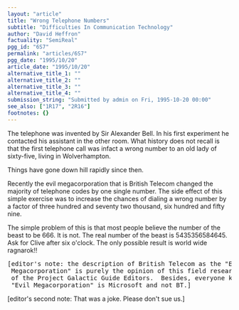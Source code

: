 ```yaml
---
layout: "article"
title: "Wrong Telephone Numbers"
subtitle: "Difficulties In Communication Technology"
author: "David Heffron"
factuality: "SemiReal"
pgg_id: "6S7"
permalink: "articles/6S7"
pgg_date: "1995/10/20"
article_date: "1995/10/20"
alternative_title_1: ""
alternative_title_2: ""
alternative_title_3: ""
alternative_title_4: ""
submission_string: "Submitted by admin on Fri, 1995-10-20 00:00"
see_also: ["1R17", "2R16"]
footnotes: {}
---
```

<div>
<p>The telephone was invented by Sir Alexander Bell. In his first experiment he contacted his assistant in the other room. What history does not recall is that the first telephone call was infact a wrong number to an old lady of sixty-five, living in Wolverhampton.</p>
<p>Things have gone down hill rapidly since then.</p>
<p>Recently the evil megacorporation that is British Telecom changed the majority of telephone codes by one single number. The side effect of this simple exercise was to increase the chances of dialing a wrong number by a factor of three hundred and seventy two thousand, six hundred and fifty nine.</p>
<p>The simple problem of this is that most people believe the number of the beast to be 666. It is not. The real number of the beast is 5435356584645. Ask for Clive after six o'clock. The only possible result is world wide ragnarok!!</p>
<pre>
[editor's note: the description of British Telecom as the "Evil
 Megacorporation" is purely the opinion of this field researcher and not
 of the Project Galactic Guide Editors.  Besides, everyone knows that the
 "Evil Megacorporation" is Microsoft and not BT.]
</pre>
<p>[editor's second note: That was a joke. Please don't sue us.]</p>
</div>

